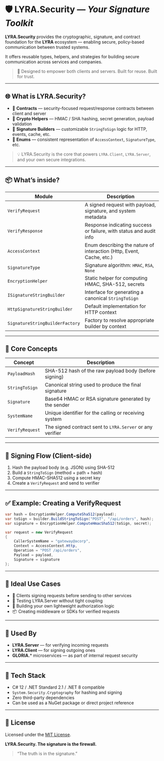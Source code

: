 # 🛡️ LYRA.Security — *Your Signature Toolkit*

**LYRA.Security** provides the cryptographic, signature, and contract foundation for the **LYRA** ecosystem — enabling secure, policy-based communication between trusted systems.

It offers reusable types, helpers, and strategies for building secure communication across services and companies.

> 🔐 Designed to empower both clients and servers. Built for reuse. Built for trust.

---

## 🌐 What is LYRA.Security?

- 🔑 **Contracts** — security-focused request/response contracts between client and server
- 🔐 **Crypto Helpers** — HMAC / SHA hashing, secret generation, payload validation
- 🔁 **Signature Builders** — customizable `StringToSign` logic for HTTP, events, cache, etc.
- 🧩 **Enums** — consistent representation of `AccessContext`, `SignatureType`, etc.

> 💡 LYRA.Security is the core that powers `LYRA.Client`, `LYRA.Server`, and your own secure integrations.

---

## 📦 What’s inside?

| Module                 | Description |
|------------------------|-------------|
| `VerifyRequest`        | A signed request with payload, signature, and system metadata |
| `VerifyResponse`       | Response indicating success or failure, with status and audit info |
| `AccessContext`        | Enum describing the nature of interaction (Http, Event, Cache, etc.) |
| `SignatureType`        | Signature algorithm: `HMAC`, `RSA`, `None` |
| `EncryptionHelper`     | Static helper for computing HMAC, SHA-512, secrets |
| `ISignatureStringBuilder` | Interface for generating a canonical `StringToSign` |
| `HttpSignatureStringBuilder` | Default implementation for HTTP context |
| `SignatureStringBuilderFactory` | Factory to resolve appropriate builder by context |

---

## 🧠 Core Concepts

| Concept             | Description |
|--------------------|-------------|
| `PayloadHash`       | SHA-512 hash of the raw payload body (before signing) |
| `StringToSign`      | Canonical string used to produce the final signature |
| `Signature`         | Base64 HMAC or RSA signature generated by the sender |
| `SystemName`        | Unique identifier for the calling or receiving system |
| `VerifyRequest`     | The signed contract sent to `LYRA.Server` or any verifier |

---

## 🔁 Signing Flow (Client-side)

1. Hash the payload body (e.g. JSON) using SHA-512
2. Build a `StringToSign` (method + path + hash)
3. Compute HMAC-SHA512 using a secret key
4. Create a `VerifyRequest` and send to verifier

---

## ✅ Example: Creating a VerifyRequest

```csharp
var hash = EncryptionHelper.ComputeSha512(payload);
var toSign = builder.BuildStringToSign("POST", "/api/orders", hash);
var signature = EncryptionHelper.ComputeHmacSha512(toSign, secret);

var request = new VerifyRequest
{
    CallerSystemName = "gateway@acorp",
    Context = AccessContext.Http,
    Operation = "POST /api/orders",
    Payload = payload,
    Signature = signature
};
```

---

## 🚀 Ideal Use Cases

- 🔐 Clients signing requests before sending to other services
- 🧪 Testing LYRA.Server without tight coupling
- 🧰 Building your own lightweight authorization logic
- 📦 Creating middleware or SDKs for verified requests

---

## 🧱 Used By

- **LYRA.Server** — for verifying incoming requests
- **LYRA.Client** — for signing outgoing ones
- **GLORIA.*** microservices — as part of internal request security

---

## 🔧 Tech Stack

- C# 12 / .NET Standard 2.1 / .NET 8 compatible
- `System.Security.Cryptography` for hashing and signing
- Zero third-party dependencies
- Can be used as a NuGet package or direct project reference

---

## 📄 License

Licensed under the [MIT License](LICENSE).

**LYRA.Security. The signature is the firewall.**
> “The truth is in the signature.”
